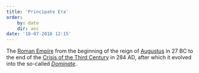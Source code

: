 ```yaml
---
title: 'Principate Era'
order:
    by: date
    dir: asc
date: '18-07-2018 12:15'
---
```


The [Roman Empire](https://en.wikipedia.org/wiki/Roman_Empire "Roman Empire") from the beginning of the reign of [Augustus](https://en.wikipedia.org/wiki/Augustus "Augustus") in 27 BC to the end of the [Crisis of the Third Century](https://en.wikipedia.org/wiki/Crisis_of_the_Third_Century "Crisis of the Third Century") in 284 AD, after which it evolved into the so-called _[Dominate](https://en.wikipedia.org/wiki/Dominate "Dominate")_.